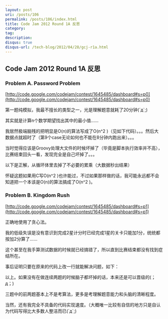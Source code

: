 ```yaml
---
layout: post
uri: /posts/106
permalink: /posts/106/index.html
title: Code Jam 2012 Round 1A 反思
category:
tag:
description:
disqus: true
disqus-url: /tech-blog/2012/04/28/gcj-r1a.html
---
```


## Code Jam 2012 Round 1A 反思

### Problem A. Password Problem
[http://code.google.com/codejam/contest/1645485/dashboard#s=p0](http://code.google.com/codejam/contest/1645485/dashboard#s=p0)

第一题纯模拟，我最不擅长的类型之一，光是理解题意就耗了20分钟(´д`;)

其实就是计算n个数学期望找出其中的最小值……

我居然极端脑残的把明显是O(n)的算法写成了O(n^2 )（见如下代码）。。。然后大数据点就超时了（第9个case无论如何也不能在8分钟内跑出来）。。。

<script src="https://gist.github.com/2517492.js"></script>

当时觉得应该是Groovy处理大文件的时候坏掉了（毕竟是脚本执行效率并不高），比赛结束回头一看，发现完全是自己坏掉了。。。

以下是正解，从循环体里去掉了不必要的累乘（大数据秒出结果）

<script src="https://gist.github.com/2517494.js"></script>

怀疑这题如果用C写O(n^2 )也许能过，不过如果那样做的话，我可能永远都不会知道把一个本该是O(n)的算法搞成了O(n^2 )。



### Problem B. Kingdom Rush
[http://code.google.com/codejam/contest/1645485/dashboard#s=p1](http://code.google.com/codejam/contest/1645485/dashboard#s=p1)

正确地使用了贪心法。

我的低级失误是没有意识到完成2星计分时已经完成1星的关卡只能加1分，统统都按加2分算了……

这个甚至在我手算测试数据的时候就已经搞错了，所以直到比赛结束都没有找到症结所在。

事后证明只要在原来的代码上改一行就能解决问题，如下：

<script src="https://gist.github.com/2517534.js"></script>



以上。如果没有在做连续两题的时候脑子都坏掉的话，本来还是可以晋级的(；д；)

三题中的前两题基本上不是考算法，更多是考理解题意能力和头脑的清晰程度。

当然，还有我完全不具备的代码实现速度。（大概唯一比较有自信的地方只是自认为代码写得比大多数人整洁而已(´д`;)

